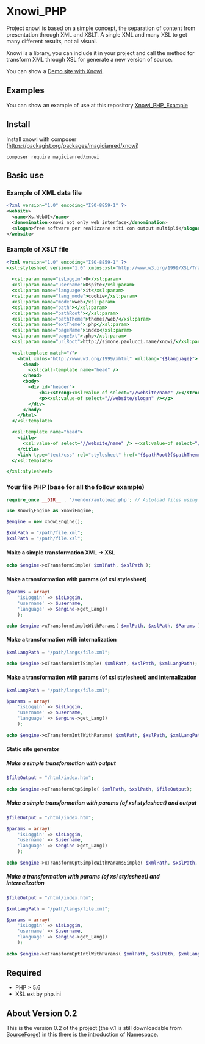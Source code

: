 # Xnowi_PHP

Project xnowi is based on a simple concept, the separation of content from presentation through XML and XSLT. A single XML and many XSL to get many different results, not all visual.

Xnowi is a library, you can include it in your project and call the method for transform XML through XSL for generate a new version of source.

You can show a [Demo site with Xnowi](http://simone.paolucci.name/xnowi/home.php).

## Examples
You can show an example of use at this repository [Xnowi_PHP_Example](https://github.com/Magicianred/Xnowi_PHP_Example)

## Install
Install xnowi with composer (https://packagist.org/packages/magicianred/xnowi)  

`
composer require magicianred/xnowi
`

## Basic use  

### Example of XML data file
```xml
<?xml version="1.0" encoding="ISO-8859-1" ?>
<website>
  <name>Xs.WebUI</name>
  <denomination>xnowi not only web interface</denomination>
  <slogan>free software per realizzare siti con output multipli</slogan>
</website>
```

### Example of XSLT file
```xsl
<?xml version="1.0" encoding="ISO-8859-1" ?>
<xsl:stylesheet version="1.0" xmlns:xsl="http://www.w3.org/1999/XSL/Transform">
  
  <xsl:param name="isLoggin">0</xsl:param>
  <xsl:param name="username">Ospite</xsl:param>
  <xsl:param name="language">it</xsl:param>
  <xsl:param name="lang_mode">cookie</xsl:param>
  <xsl:param name="mode">web</xsl:param>
  <xsl:param name="path"></xsl:param>
  <xsl:param name="pathRoot"></xsl:param>
  <xsl:param name="pathTheme">themes/web/</xsl:param>
  <xsl:param name="extTheme">.php</xsl:param>
  <xsl:param name="pageName">index</xsl:param>
  <xsl:param name="pageExt">.php</xsl:param>
  <xsl:param name="urlRoot">http://simone.paolucci.name/xnowi/</xsl:param>
  
  <xsl:template match="/">
    <html xmlns="http://www.w3.org/1999/xhtml" xml:lang="{$language}">
      <head>
        <xsl:call-template name="head" />
      </head>
      <body>
        <div id="header">
            <h1><strong><xsl:value-of select="//website/name" /></strong> <em>(<xsl:value-of select="//website/denomination" />)</em></h1>
            <p><xsl:value-of select="//website/slogan" /></p>
        </div>
      </body>
    </html>
  </xsl:template>

  <xsl:template name="head">
    <title>
      <xsl:value-of select="//website/name" /> -<xsl:value-of select="//website/denomination" /> 
    </title>
    <link type="text/css" rel="stylesheet" href="{$pathRoot}{$pathTheme}styles/web.css" media="screen" />
  </xsl:template>

</xsl:stylesheet>

```

### Your file PHP (base for all the follow example)
```php
require_once __DIR__ . '/vendor/autoload.php'; // Autoload files using Composer autoload

use Xnowi\Engine as xnowiEngine;

$engine = new xnowiEngine();

$xmlPath = "/path/file.xml";
$xslPath = "/path/file.xsl";	
```

#### Make a simple transformation XML -> XSL
```php
echo $engine->xTransformSimple( $xmlPath, $xslPath );
```

#### Make a transformation with params (of xsl stylesheet)
```php
$params = array(
    'isLoggin' => $isLoggin,
    'username' => $username,
    'language' => $engine->get_Lang()
    );

echo $engine->xTransformSimpleWithParams( $xmlPath, $xslPath, $Params );
```

#### Make a transformation with internalization
```php
$xmlLangPath = "/path/langs/file.xml";	

echo $engine->xTransformIntlSimple( $xmlPath, $xslPath, $xmlLangPath);
```

#### Make a transformation with params (of xsl stylesheet) and internalization
```php
$xmlLangPath = "/path/langs/file.xml";	

$params = array(
    'isLoggin' => $isLoggin,
    'username' => $username,
    'language' => $engine->get_Lang()
    );
    
echo $engine->xTransformIntlWithParams( $xmlPath, $xslPath, $xmlLangPath, $Params);
```

#### Static site generator

##### Make a simple transformation with output
```php
$fileOutput = "/html/index.htm";
    
echo $engine->xTransformOtpSimple( $xmlPath, $xslPath, $fileOutput);
```

##### Make a simple transformation with params (of xsl stylesheet) and output
```php
$fileOutput = "/html/index.htm";

$params = array(
    'isLoggin' => $isLoggin,
    'username' => $username,
    'language' => $engine->get_Lang()
    );
    
echo $engine->xTransformOptSimpleWithParamsSimple( $xmlPath, $xslPath, $Params, $fileOutput);
```

##### Make a transformation with params (of xsl stylesheet) and internalization
```php
$fileOutput = "/html/index.htm";

$xmlLangPath = "/path/langs/file.xml";	

$params = array(
    'isLoggin' => $isLoggin,
    'username' => $username,
    'language' => $engine->get_Lang()
    );
    
echo $engine->xTransformOptIntlWithParams( $xmlPath, $xslPath, $xmlLangPath, $Params, $fileOutput);
```


## Required
- PHP > 5.6
- XSL ext by php.ini

## About Version 0.2

This is the version 0.2 of the project (the v.1 is still downloadable from [SourceForge](https://sourceforge.net/projects/xnowi/)) in this there is the introduction of Namespace.